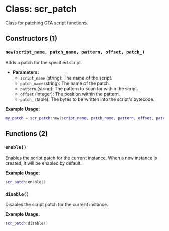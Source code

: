 # Class: scr_patch

Class for patching GTA script functions.

## Constructors (1)

### `new(script_name, patch_name, pattern, offset, patch_)`

Adds a patch for the specified script.

- **Parameters:**
  - `script_name` (string): The name of the script.
  - `patch_name` (string): The name of the patch.
  - `pattern` (string): The pattern to scan for within the script.
  - `offset` (integer): The position within the pattern.
  - `patch_` (table): The bytes to be written into the script's bytecode.

**Example Usage:**
```lua
my_patch = scr_patch:new(script_name, patch_name, pattern, offset, patch_)
```

## Functions (2)

### `enable()`

Enables the script patch for the current instance. When a new instance is created, it will be enabled by default.

**Example Usage:**
```lua
scr_patch:enable()
```

### `disable()`

Disables the script patch for the current instance.

**Example Usage:**
```lua
scr_patch:disable()
```